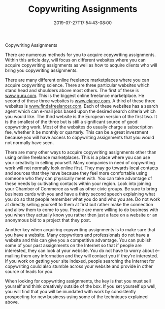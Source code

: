 ﻿---
title: "Copywriting Assignments"
date: 2019-07-27T17:54:43-08:00
description: "copywriting Tips for Web Success"
featured_image: "/images/copywriting.jpg"
tags: ["copywriting"]
---

Copywriting Assignments

There are numerous methods for you to acquire copywriting assignments.  Within this article day, will focus on different websites where you can acquire copywriting assignments as well as how to acquire clients who will bring you copywriting assignments.

There are many different online freelance marketplaces where you can acquire copywriting science.  There are three particular websites which stand head and shoulders above most others.  The first of these is www.guru.com. This is the biggest online freelance marketplace. He second of these three websites is www.elance.com. A third of these three websites is www.findafreelancer.com.  Each of these websites has a search agent which can e-mail jobs based upon the desired search criteria which you would like.  The third website is the European version of the first two.  It is the smallest of the three but is still a significant source of good copywriting work.  Most of the websites do usually charge a subscription fee, whether it be monthly or quarterly.  This can be a great investment because you will have access to copywriting assignments that you would not normally have seen.

There are many other ways to acquire copywriting assignments other than using online freelance marketplaces.  This is a place where you can use your creativity in selling yourself.  Many companies in need of copywriting work will not normally look online first.  They may go towards local contacts and sources that they have because they feel more comfortable using someone who they can physically meet with.  You can take advantage of these needs by cultivating contacts within your region.  Look into joining your Chamber of Commerce as well as other civic groups.  Be sure to bring business cards with you and have a thirty second speech explaining what you do so that people remember what you do and who you are.  Do not work at directly selling yourself to them at first but rather make the connection and allow them to come to you.  People are more willing to do business with you when they actually know you rather then just a face on a website or an anonymous bid to a project that they post.

Another key when acquiring copywriting assignments is to make sure that you have a website.  Many copywriters and professionals do not have a website and this can give you a competitive advantage.  You can publish some of your past assignments on the Internet so that if people are interested, they can look at your website.  You do not have to worry about e-mailing them any information and they will contact you if they're interested.  If you work on getting your site indexed, people searching the Internet for copywriting could also stumble across your website and provide in other source of leads for you.

When looking for copywriting assignments, the key is that you must sell yourself and think creatively outside of the box.  If you set yourself up well, you will find that you will be inundated with work by consistently prospecting for new business using some of the techniques explained above.


